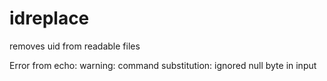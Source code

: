 # idreplace
 removes uid from readable files

Error from echo: warning: command substitution: ignored null byte in input
